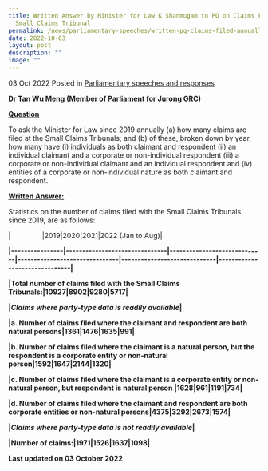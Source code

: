 ```yaml
---
title: Written Answer by Minister for Law K Shanmugam to PQ on Claims Filed  at
  Small Claims Tribunal
permalink: /news/parliamentary-speeches/written-pq-claims-filed-annually-small-claims-tribunal-since-2019/
date: 2022-10-03
layout: post
description: ""
image: ""
---
```

03 Oct 2022 Posted in [Parliamentary speeches and responses](/news/parliamentary-speeches)

**Dr Tan Wu Meng (Member of Parliament for Jurong GRC)**

**<b><u>Question</u></b>**

To ask the Minister for Law since 2019 annually (a) how many claims are filed at the Small Claims Tribunals; and (b) of these, broken down by year, how many have (i) individuals as both claimant and respondent (ii) an individual claimant and a corporate or non-individual respondent (iii) a corporate or non-individual claimant and an individual respondent and (iv) entities of a corporate or non-individual nature as both claimant and respondent.

**<b><u>Written Answer:</u></b>** 

Statistics on the number of claims filed with the Small Claims Tribunals since 2019, are as follows:


|                |2019|2020|2021|2022 (Jan to Aug)|

**|----------------|-------------------------------|-----------------------------|-------------------------------|-----------------------------|-------------------------------|**

**|Total number of claims filed with the Small Claims Tribunals:|10927|8902|9280|5717|**

**|<i>Claims where party-type data is readily available</i>|**

**|a. Number of claims filed where the claimant and respondent are both natural persons|1361|1476|1635|991|**

**|b. Number of claims filed where the claimant is a natural person, but the respondent is a corporate entity or non-natural person|1592|1647|2144|1320|**

**|c. Number of claims filed where the claimant is a corporate entity or non-natural person, but respondent is natural person |1628|961|1191|734|**

**|d. Number of claims filed where the claimant and respondent are both corporate entities or non-natural persons|4375|3292|2673|1574|**

**|<i>Claims where party-type data is not readily available</i>|**

**|Number of claims:|1971|1526|1637|1098|**

**<p class="right-side-updated">Last updated on 03 October 2022</p>**